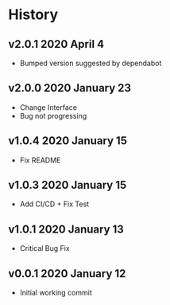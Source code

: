 # History

## v2.0.1 2020 April 4

-   Bumped version suggested by dependabot

## v2.0.0 2020 January 23

-   Change Interface
-   Bug not progressing

## v1.0.4 2020 January 15

-   Fix README

## v1.0.3 2020 January 15

-   Add CI/CD + Fix Test

## v1.0.1 2020 January 13

-   Critical Bug Fix

## v0.0.1 2020 January 12

-   Initial working commit
